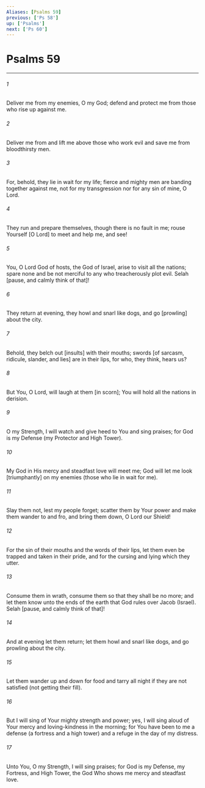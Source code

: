 ```yaml
---
Aliases: [Psalms 59]
previous: ['Ps 58']
up: ['Psalms']
next: ['Ps 60']
---
```

# Psalms 59

***


###### 1 


Deliver me from my enemies, O my God; defend and protect me from those who rise up against me. 


###### 2 


Deliver me from and lift me above those who work evil and save me from bloodthirsty men. 


###### 3 


For, behold, they lie in wait for my life; fierce and mighty men are banding together against me, not for my transgression nor for any sin of mine, O Lord. 


###### 4 


They run and prepare themselves, though there is no fault in me; rouse Yourself [O Lord] to meet and help me, and see! 


###### 5 


You, O Lord God of hosts, the God of Israel, arise to visit all the nations; spare none and be not merciful to any who treacherously plot evil. Selah [pause, and calmly think of that]! 


###### 6 


They return at evening, they howl and snarl like dogs, and go [prowling] about the city. 


###### 7 


Behold, they belch out [insults] with their mouths; swords [of sarcasm, ridicule, slander, and lies] are in their lips, for who, they think, hears us? 


###### 8 


But You, O Lord, will laugh at them [in scorn]; You will hold all the nations in derision. 


###### 9 


O my Strength, I will watch and give heed to You and sing praises; for God is my Defense (my Protector and High Tower). 


###### 10 


My God in His mercy and steadfast love will meet me; God will let me look [triumphantly] on my enemies (those who lie in wait for me). 


###### 11 


Slay them not, lest my people forget; scatter them by Your power and make them wander to and fro, and bring them down, O Lord our Shield! 


###### 12 


For the sin of their mouths and the words of their lips, let them even be trapped and taken in their pride, and for the cursing and lying which they utter. 


###### 13 


Consume them in wrath, consume them so that they shall be no more; and let them know unto the ends of the earth that God rules over Jacob (Israel). Selah [pause, and calmly think of that]! 


###### 14 


And at evening let them return; let them howl and snarl like dogs, and go prowling about the city. 


###### 15 


Let them wander up and down for food and tarry all night if they are not satisfied (not getting their fill). 


###### 16 


But I will sing of Your mighty strength and power; yes, I will sing aloud of Your mercy and loving-kindness in the morning; for You have been to me a defense (a fortress and a high tower) and a refuge in the day of my distress. 


###### 17 


Unto You, O my Strength, I will sing praises; for God is my Defense, my Fortress, and High Tower, the God Who shows me mercy and steadfast love.
